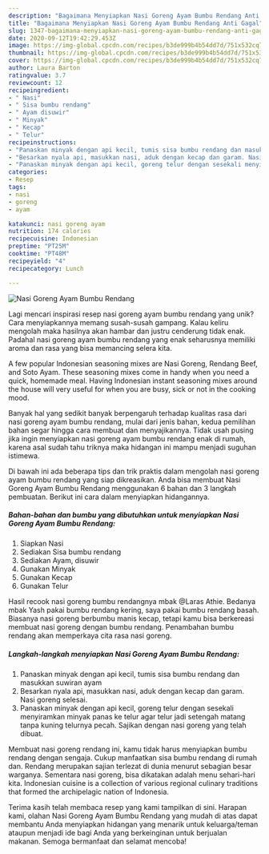 ```yaml
---
description: "Bagaimana Menyiapkan Nasi Goreng Ayam Bumbu Rendang Anti Gagal"
title: "Bagaimana Menyiapkan Nasi Goreng Ayam Bumbu Rendang Anti Gagal"
slug: 1347-bagaimana-menyiapkan-nasi-goreng-ayam-bumbu-rendang-anti-gagal
date: 2020-09-12T19:42:29.453Z
image: https://img-global.cpcdn.com/recipes/b3de999b4b54dd7d/751x532cq70/nasi-goreng-ayam-bumbu-rendang-foto-resep-utama.jpg
thumbnail: https://img-global.cpcdn.com/recipes/b3de999b4b54dd7d/751x532cq70/nasi-goreng-ayam-bumbu-rendang-foto-resep-utama.jpg
cover: https://img-global.cpcdn.com/recipes/b3de999b4b54dd7d/751x532cq70/nasi-goreng-ayam-bumbu-rendang-foto-resep-utama.jpg
author: Laura Barton
ratingvalue: 3.7
reviewcount: 12
recipeingredient:
- " Nasi"
- " Sisa bumbu rendang"
- " Ayam disuwir"
- " Minyak"
- " Kecap"
- " Telur"
recipeinstructions:
- "Panaskan minyak dengan api kecil, tumis sisa bumbu rendang dan masukkan suwiran ayam"
- "Besarkan nyala api, masukkan nasi, aduk dengan kecap dan garam. Nasi goreng selesai."
- "Panaskan minyak dengan api kecil, goreng telur dengan sesekali menyiramkan minyak panas ke telur agar telur jadi setengah matang tanpa kuning telurnya pecah. Sajikan dengan nasi goreng yang telah dibuat."
categories:
- Resep
tags:
- nasi
- goreng
- ayam

katakunci: nasi goreng ayam 
nutrition: 174 calories
recipecuisine: Indonesian
preptime: "PT25M"
cooktime: "PT48M"
recipeyield: "4"
recipecategory: Lunch

---
```



![Nasi Goreng Ayam Bumbu Rendang](https://img-global.cpcdn.com/recipes/b3de999b4b54dd7d/751x532cq70/nasi-goreng-ayam-bumbu-rendang-foto-resep-utama.jpg)

Lagi mencari inspirasi resep nasi goreng ayam bumbu rendang yang unik? Cara menyiapkannya memang susah-susah gampang. Kalau keliru mengolah maka hasilnya akan hambar dan justru cenderung tidak enak. Padahal nasi goreng ayam bumbu rendang yang enak seharusnya memiliki aroma dan rasa yang bisa memancing selera kita.

A few popular Indonesian seasoning mixes are Nasi Goreng, Rendang Beef, and Soto Ayam. These seasoning mixes come in handy when you need a quick, homemade meal. Having Indonesian instant seasoning mixes around the house will very useful for when you are busy, sick or not in the cooking mood.

Banyak hal yang sedikit banyak berpengaruh terhadap kualitas rasa dari nasi goreng ayam bumbu rendang, mulai dari jenis bahan, kedua pemilihan bahan segar hingga cara membuat dan menyajikannya. Tidak usah pusing jika ingin menyiapkan nasi goreng ayam bumbu rendang enak di rumah, karena asal sudah tahu triknya maka hidangan ini mampu menjadi suguhan istimewa.


Di bawah ini ada beberapa tips dan trik praktis dalam mengolah nasi goreng ayam bumbu rendang yang siap dikreasikan. Anda bisa membuat Nasi Goreng Ayam Bumbu Rendang menggunakan 6 bahan dan 3 langkah pembuatan. Berikut ini cara dalam menyiapkan hidangannya.

<!--inarticleads1-->

##### Bahan-bahan dan bumbu yang dibutuhkan untuk menyiapkan Nasi Goreng Ayam Bumbu Rendang:

1. Siapkan  Nasi
1. Sediakan  Sisa bumbu rendang
1. Sediakan  Ayam, disuwir
1. Gunakan  Minyak
1. Gunakan  Kecap
1. Gunakan  Telur


Hasil recook nasi goreng bumbu rendangnya mbak @Laras Athie. Bedanya mbak Yash pakai bumbu rendang kering, saya pakai bumbu rendang basah. Biasanya nasi goreng berbumbu manis kecap, tetapi kamu bisa berkereasi membuat nasi goreng dengan bumbu rendang. Penambahan bumbu rendang akan memperkaya cita rasa nasi goreng. 

<!--inarticleads2-->

##### Langkah-langkah menyiapkan Nasi Goreng Ayam Bumbu Rendang:

1. Panaskan minyak dengan api kecil, tumis sisa bumbu rendang dan masukkan suwiran ayam
1. Besarkan nyala api, masukkan nasi, aduk dengan kecap dan garam. Nasi goreng selesai.
1. Panaskan minyak dengan api kecil, goreng telur dengan sesekali menyiramkan minyak panas ke telur agar telur jadi setengah matang tanpa kuning telurnya pecah. Sajikan dengan nasi goreng yang telah dibuat.


Membuat nasi goreng rendang ini, kamu tidak harus menyiapkan bumbu rendang dengan sengaja. Cukup manfaatkan sisa bumbu rendang di rumah dan. Rendang merupakan sajian terlezat di dunia menurut sebagian besar warganya. Sementara nasi goreng, bisa dikatakan adalah menu sehari-hari kita. Indonesian cuisine is a collection of various regional culinary traditions that formed the archipelagic nation of Indonesia. 

Terima kasih telah membaca resep yang kami tampilkan di sini. Harapan kami, olahan Nasi Goreng Ayam Bumbu Rendang yang mudah di atas dapat membantu Anda menyiapkan hidangan yang menarik untuk keluarga/teman ataupun menjadi ide bagi Anda yang berkeinginan untuk berjualan makanan. Semoga bermanfaat dan selamat mencoba!
